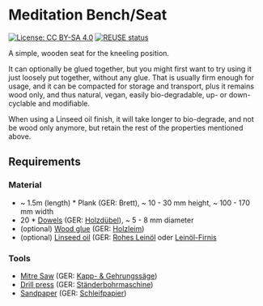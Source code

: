 <!--
SPDX-FileCopyrightText: 2021 Robin Vobruba <hoijui.quaero@gmail.com>

SPDX-License-Identifier: CC0-1.0
-->

# Meditation Bench/Seat

[![License: CC BY-SA 4.0](
https://img.shields.io/badge/License-CC%20BY--SA%204.0-blue.svg)](
https://creativecommons.org/licenses/by-sa/4.0/)
[![REUSE status](
https://api.reuse.software/badge/github.com/hoijui/MeditationBench)](
https://api.reuse.software/info/github.com/hoijui/MeditationBench)

A simple, wooden seat for the kneeling position.

It can optionally be glued together,
but you might first want to try using it just loosely put together,
without any glue.
That is usually firm enough for usage,
and it can be compacted for storage and transport,
plus it remains wood only,
and thus natural, vegan, easily bio-degradable, up- or down-cyclable and modifiable.

When using a Linseed oil finish,
it will take longer to bio-degrade,
and not be wood only anymore,
but retain the rest of the properties mentioned above.

## Requirements

### Material

* ~ 1.5m (length) * Plank (GER: Brett), ~ 10 - 30 mm height, ~ 100 - 170 mm width
* 20 * [Dowels](https://en.wikipedia.org/wiki/Dowel)
  (GER: [Holzdübel](https://de.wikipedia.org/wiki/Holzd%C3%BCbel)), ~ 5 - 8 mm diameter
* (optional) [Wood glue](https://en.wikipedia.org/wiki/Wood_glue#Casein)
  (GER: [Holzleim](https://de.wikipedia.org/wiki/Holzleim#Kaseinleim))
* (optional) [Linseed oil](https://en.wikipedia.org/wiki/Linseed_oil#Wood_finish)
  (GER: [Rohes Leinöl](https://de.wikipedia.org/wiki/Lein%C3%B6l#Rohes_Lein%C3%B6l)
  oder [Leinöl-Firnis](https://de.wikipedia.org/wiki/Lein%C3%B6l#Lein%C3%B6lfirnis())

### Tools

* [Mitre Saw](https://en.wikipedia.org/wiki/Miter_saw)
  (GER: [Kapp- & Gehrungssäge](https://en.wikipedia.org/wiki/Miter_saw))
* [Drill press](https://de.wikipedia.org/wiki/St%C3%A4nderbohrmaschine)
  (GER: [Ständerbohrmaschine](https://de.wikipedia.org/wiki/St%C3%A4nderbohrmaschine))
* [Sandpaper](https://en.wikipedia.org/wiki/Sandpaper)
  (GER: [Schleifpapier](https://de.wikipedia.org/wiki/Schleifpapier))
